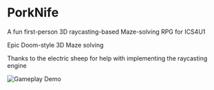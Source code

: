 # PorkNife
A fun first-person 3D raycasting-based Maze-solving RPG for ICS4U1

Epic Doom-style 3D Maze solving 

Thanks to the electric sheep for help with implementing the raycasting engine


![Gameplay Demo](https://github.com/dhrumilp15/PorkNife/blob/master/docs/PorkNife_demo.gif?raw=true)
